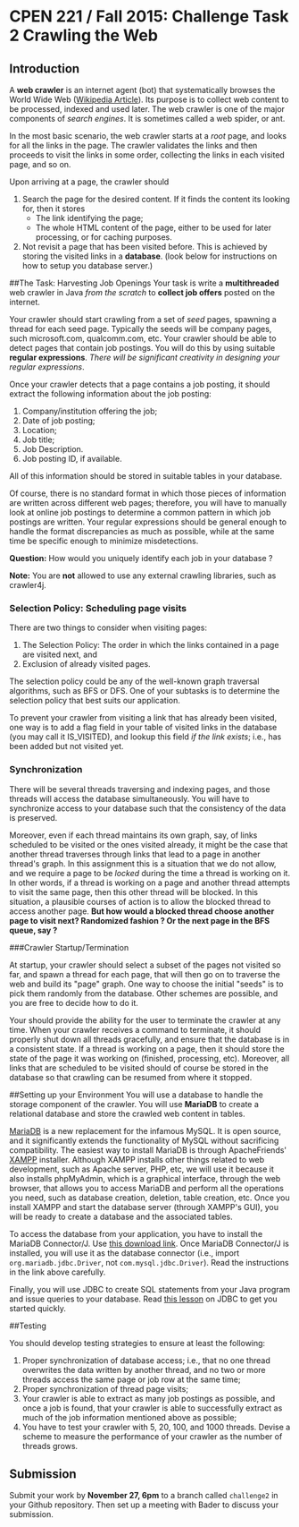 **CPEN 221 / Fall 2015: Challenge Task 2**
Crawling the Web
===

## Introduction
A **web crawler** is an internet agent (bot) that systematically browses the World Wide Web ([Wikipedia Article](https://en.wikipedia.org/wiki/Web_crawler)). Its purpose is to collect web content to be processed, indexed and used later. The web crawler is one of the major components of *search engines*. It is sometimes called a web spider, or ant.

In the most basic scenario, the web crawler starts at a *root* page, and looks for all the links in the page. The crawler validates the links and then proceeds to visit the links in some order, collecting the links in each visited page, and so on. 

Upon arriving at a page, the crawler should

1. Search the page for the desired content. If it finds the content its looking for, then it stores
	* The link identifying the page;
	* The whole HTML content of the page, either to be used for later processing, or for caching purposes.
2. Not revisit a page that has been visited before. This is achieved by storing the visited links in a **database**. (look below for instructions on how to setup you database server.)

##The Task: Harvesting Job Openings
Your task is write a **multithreaded** web crawler in Java *from the scratch* to **collect job offers** posted on the internet. 

Your crawler should start crawling from a set of *seed* pages, spawning a thread for each seed page. Typically the seeds will be company pages, such microsoft.com, qualcomm.com, etc. Your crawler should be able to detect pages that contain job postings. You will do this by using suitable **regular expressions**. *There will be significant creativity in designing your regular expressions*.

Once your crawler detects that a page contains a job posting, it should extract the following information about the job posting:

1. Company/institution offering the job;
2. Date of job posting;
3. Location;
4. Job title;
5. Job Description.
6. Job posting ID, if available.

All of this information should be stored in suitable tables in your database.

Of course, there is no standard format in which those pieces of information are written across different web pages; therefore, you will have to manually look at online job postings to determine a common pattern in which job postings are written. Your regular expressions should be general enough to handle the format discrepancies as much as possible, while at the same time be specific enough to minimize misdetections.

**Question:** How would you uniquely identify each job in your database ? 
     
**Note:** You are **not** allowed to use any external crawling libraries, such as crawler4j.

### Selection Policy: Scheduling page visits
There are two things to consider when visiting pages:

1. The Selection Policy: The order in which the links contained in a page are visited next, and
2. Exclusion of already visited pages.

The selection policy could be any of the well-known graph traversal algorithms, such as BFS or DFS. One of your subtasks is to determine the selection policy that best suits our application.

To prevent your crawler from visiting a link that has already been visited, one way is to add a flag field in your table of visited links in the database (you may call it IS_VISITED), and lookup this field *if the link exists*; i.e., has been added but not visited yet. 

### Synchronization
There will be several threads traversing and indexing pages, and those threads will access the database simultaneously. You will have to synchronize access to your database such that the consistency of the data is preserved. 

Moreover, even if each thread maintains its own graph, say, of links scheduled to be visited or the ones visited already, it might be the case that another thread traverses through links that lead to a page in another thread's graph. In this assignment this is a situation that we do not allow, and we require a page to be *locked* during the time a thread is working on it. In other words, if a thread is working on a page and another thread attempts to visit the same page, then this other thread will be blocked. In this situation, a plausible courses of action is to allow the blocked thread to access another page. **But how would a blocked thread choose another page to visit next? Randomized fashion ? Or the next page in the BFS queue, say ?**

###Crawler Startup/Termination

At startup, your crawler should select a subset of the pages not visited so far, and spawn a thread for each page, that will then go on to traverse the web and build its "page" graph. One way to choose the initial "seeds" is to pick them randomly from the database. Other schemes are possible, and you are free to decide how to do it.

Your should provide the ability for the user to terminate the crawler at any time. When your crawler receives a command to terminate, it should properly shut down all threads gracefully, and ensure that the database is in a consistent state. If a thread is working on a page, then it should store the state of the page it was working on (finished, processing, etc). Moreover, all links that are scheduled to be visited should of course be stored in the database so that crawling can be resumed from where it stopped.

##Setting up your Environment
You will use a database to handle the storage component of the crawler. You will use **MariaDB** to create a relational database and store the crawled web content in tables.

[MariaDB](https://mariadb.org) is a new replacement for the infamous MySQL. It is open source, and it significantly extends the functionality of MySQL without sacrificing compatibility. The easiest way to install MariaDB is through ApacheFriends' [XAMPP](https://www.apachefriends.org/index.html) installer. Although XAMPP installs other things related to web development, such as Apache server, PHP, etc, we will use it because it also installs phpMyAdmin, which is a graphical interface, through the web browser, that allows you to  access MariaDB and perform all the operations you need, such as database creation, deletion, table creation, etc. Once you install XAMPP and start the database server (through XAMPP's GUI), you will be ready to create a database and the associated tables.

To access the database from your application, you have to install the MariaDB Connector/J. Use [this download link](https://mariadb.com/kb/en/mariadb/about-mariadb-connector-j/). Once MariaDB Connector/J is installed, you will use it as the database connector (i.e., import `org.mariadb.jdbc.Driver`, not `com.mysql.jdbc.Driver`). Read the instructions in the link above carefully.

Finally, you will use JDBC to create SQL statements from your Java program and issue queries to your database. Read [this lesson](https://docs.oracle.com/javase/tutorial/jdbc/basics/) on JDBC to get you started quickly.

 

##Testing

You should develop testing strategies to ensure at least the following:

1. Proper synchronization of database access; i.e., that no one thread overwrites the data written by another thread, and no two or more threads access the same page or job row at the same time; 
2. Proper synchronization of thread page visits;
3. Your crawler is able to extract as many job postings as possible, and once a job is found, that your crawler is able to successfully extract as much of the job information mentioned above as possible; 
4. You have to test your crawler with 5, 20, 100, and 1000 threads. Devise a scheme to measure the performance of your crawler as the number of threads grows.

## Submission

Submit your work by **November 27, 6pm** to a branch called `challenge2` in your Github repository. Then set up a meeting with Bader to discuss your submission.


